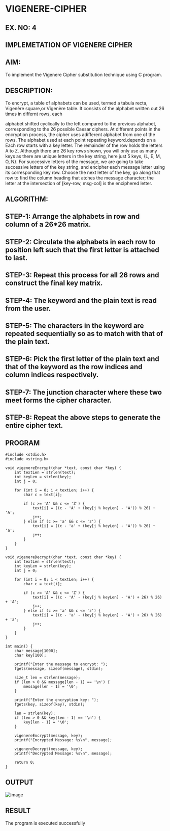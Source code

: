 # VIGENERE-CIPHER
## EX. NO: 4
 

## IMPLEMETATION OF VIGENERE CIPHER
 

## AIM:

To implement the Vigenere Cipher substitution technique using C program.

## DESCRIPTION:

To encrypt, a table of alphabets can be used, termed a tabula recta, Vigenère square,or Vigenère table. It consists of the alphabet written out 26 times in differnt rows, each
 
alphabet shifted cyclically to the left compared to the previous alphabet, corresponding to the 26 possible Caesar ciphers. At different points in the encryption process, the cipher uses adifferent alphabet from one of the rows. The alphabet used at each point repeating keyword.depends on a Each row starts with a key letter. The remainder of the row holds the letters A to Z. Although there are 26 key rows shown, you will only use as many keys as there are unique letters in the key string, here just 5 keys, {L, E, M, O, N}. For successive letters of the message, we are going to take successive letters of the key string, and encipher each message letter using its corresponding key row. Choose the next letter of the key, go along that row to find the column heading that	atches the message character; the letter at the intersection of
[key-row, msg-col] is the enciphered letter.


## ALGORITHM:

## STEP-1: Arrange the alphabets in row and column of a 26*26 matrix.
## STEP-2: Circulate the alphabets in each row to position left such that the first letter is attached to last.
## STEP-3: Repeat this process for all 26 rows and construct the final key matrix.
## STEP-4: The keyword and the plain text is read from the user.
## STEP-5: The characters in the keyword are repeated sequentially so as to match with that of the plain text.
## STEP-6: Pick the first letter of the plain text and that of the keyword as the row indices and column indices respectively.
## STEP-7: The junction character where these two meet forms the cipher character.
## STEP-8: Repeat the above steps to generate the entire cipher text.


## PROGRAM
```
#include <stdio.h>
#include <string.h>

void vigenereEncrypt(char *text, const char *key) {
    int textLen = strlen(text);
    int keyLen = strlen(key);
    int j = 0;

    for (int i = 0; i < textLen; i++) {
        char c = text[i];

        if (c >= 'A' && c <= 'Z') {
            text[i] = ((c - 'A' + (key[j % keyLen] - 'A')) % 26) + 'A';
            j++;
        } else if (c >= 'a' && c <= 'z') {
            text[i] = ((c - 'a' + (key[j % keyLen] - 'A')) % 26) + 'a';
            j++;
        }
    }
}

void vigenereDecrypt(char *text, const char *key) {
    int textLen = strlen(text);
    int keyLen = strlen(key);
    int j = 0;

    for (int i = 0; i < textLen; i++) {
        char c = text[i];

        if (c >= 'A' && c <= 'Z') {
            text[i] = ((c - 'A' - (key[j % keyLen] - 'A') + 26) % 26) + 'A';
            j++;
        } else if (c >= 'a' && c <= 'z') {
            text[i] = ((c - 'a' - (key[j % keyLen] - 'A') + 26) % 26) + 'a';
            j++;
        }
    }
}

int main() {
    char message[1000];
    char key[100];

    printf("Enter the message to encrypt: ");
    fgets(message, sizeof(message), stdin);

    size_t len = strlen(message);
    if (len > 0 && message[len - 1] == '\n') {
        message[len - 1] = '\0';
    }

    printf("Enter the encryption key: ");
    fgets(key, sizeof(key), stdin);

    len = strlen(key);
    if (len > 0 && key[len - 1] == '\n') {
        key[len - 1] = '\0';
    }

    vigenereEncrypt(message, key);
    printf("Encrypted Message: %s\n", message);

    vigenereDecrypt(message, key);
    printf("Decrypted Message: %s\n", message);

    return 0;
}

```
## OUTPUT
![image](https://github.com/user-attachments/assets/150ed0e9-a12d-4493-84e4-e961c7a7b469)



## RESULT
The program is executed successfully
